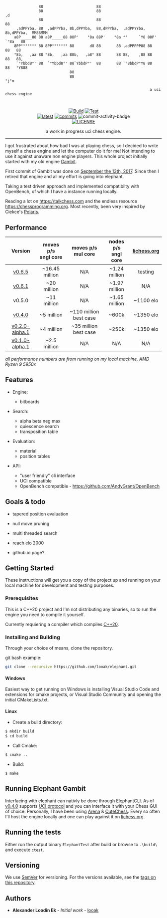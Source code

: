 ```
               88                        88
               88                        88                                   ,d
               88                        88                                   88
     ,adPPYba, 88  ,adPPYba, 8b,dPPYba,  88,dPPYba,  ,adPPYYba, 8b,dPPYba,  MM88MMM
    a8P_____88 88 a8P_____88 88P'    °8a 88P'    °8a °°     `Y8 88P'   `°8a   88
    8PP°°°°°°° 88 8PP°°°°°°° 88       d8 88       88 ,adPPPPP88 88       88   88
    °8b,   ,aa 88 °8b,   ,aa 88b,   ,a8° 88       88 88,    ,88 88       88   88,
     `°Ybbd8°' 88  `°Ybbd8°' 88`YbbdP°'  88       88 `°8bbdP°Y8 88       88   °Y888
                             88
                             88                                                °j°m

                                                                 a uci chess engine
```

<div align="center">

# 
[![Build][build-badge]][build-link]
[![Test][test-badge]][test-link] </br>
[![latest][release-badge]][release-link]
[![commits][commits-badge]][commits-link] 
![commit-activity-badge]</br>
[![LICENSE][license-badge]][license-link]

a work in progress uci chess engine.
</div>

---
I got frustrated about how bad I was at playing chess, so I decided to write myself a chess engine and let the computer do it for me! Not intending to use it against unaware non engine players. This whole project initially started with my old engine [Gambit](https://github.com/looak/Gambit).

First commit of Gambit was done on [September the 13th, 2017](https://github.com/looak/Gambit/commit/73ed8535876da5e2de65c7e9c1351b21b536912e). Since then I retired that engine and all my effort is going into elephant.

Taking a test driven approach and implemented compatibilty with OpenBench, of which I have a instance running locally.

Reading a lot on https://talkchess.com and the endless resource https://chessprogramming.org. Most recently, been very inspired by Ciekce's [Polaris](https://github.com/Ciekce/Polaris).

## Performance

| Version | moves p/s<br>sngl core | moves p/s<br>mul core|nodes p/s<br>sngl core|[lichess.org]([lichess-link]) |
|:-------:|:---:|:---:|:---:|:---:|
|[v0.6.5]([v0.6.5-link])|~16.45 million| N/A | ~1.24 million | testing |
|[v0.6.1]([v0.6.0-link])|~20 million| N/A | ~1.97 million | N/A |
|v0.5.0|~11 million| N/A | ~1.65 million | ~1100 elo |
|[v0.4.0]([v0.4.0-link])|~5 million|~110 million best case | ~600k | ~1350 elo |
|[v0.2.0-alpha.1]([v0.2.0-alpha.1-link])| ~4 million | ~35 million best case | ~250k | ~1350 elo |
|[v0.1.0-alpha.1]([v0.1.0-alpha.1-link])| ~2.5 million | N/A | N/A | N/A |

*all performance numbers are from running on my local machine, AMD Ryzen 9 5950x*


## Features

* Engine:
    * bitboards

* Search:
    * alpha beta neg max
    * quiescence search
    * transposition table

* Evaluation:
    * material
    * position tables

* API:
    * "user friendly" cli interface
    * UCI compatible
    * OpenBench compatible - https://github.com/AndyGrant/OpenBench

## Goals & todo

* tapered position evaluation
* null move pruning
* multi threaded search
* reach elo 2000

* github.io page?

## Getting Started

These instructions will get you a copy of the project up and running on your local machine for development and testing purposes. 

### Prerequisites

This is a C++20 project and I'm not distributing any binaries, so to run the engine you need to compile it yourself.

Currently requiering a compiler which compiles [C++20](https://en.cppreference.com/w/cpp/20).

### Installing and Building

Through your choice of means, clone the repository.

git bash example:

```bash
git clone --recursive https://github.com/looak/elephant.git
```

#### Windows

Easiest way to get running on Windows is installing Visual Studio Code and extensions for cmake projects, or Visual Studio Community and opening the initial CMakeLists.txt.

#### Linux

* Create a build directory:

```bash
$ mkdir build
$ cd build
```

* Call Cmake:

```bash
$ cmake ..
```

* Build:

```
$ make
```

## Running Elephant Gambit

Interfacing with elephant can nativly be done through ElephantCLI. As of [v0.4.0]([v0.4.0-link]) supports [UCI protocol]([uci-link]) and you can interface it with your Chess GUI of choice. Personally, I have been using [Arena](http://www.playwitharena.de/) & [CuteChess](https://cutechess.com/). Every so often I'll host the engine locally and one can play against it on [lichess.org]([lichess-link]).

## Running the tests

Either run the output binary `ElephantTest` after build or browse to `.\build\` and execute `ctest`.


## Versioning

We use [SemVer](http://semver.org/) for versioning. For the versions available, see the [tags on this repository](https://github.com/looak/elephant/tags). 

## Authors

* **Alexander Loodin Ek** - *Initial work* - [looak](https://github.com/looak)

[build-link]:           https://github.com/looak/elephant/actions/workflows/build.yml
[test-link]:            https://github.com/looak/elephant/actions/workflows/test.yml
[license-link]:         https://github.com/looak/elephant/blob/main/LICENSE
[release-link]:         https://github.com/looak/elephant/releases/latest
[commits-link]:         https://github.com/looak/elephant/commits/main

[lichess-link]:         https://lichess.org/@/elephantgambitengine
[uci-link]:             https://www.wbec-ridderkerk.nl/html/UCIProtocol.html

[head-link]:            https://github.com/looak/elephant/
[v0.6.5-link]:          https://github.com/looak/elephant/releases/tag/0.6.5
[v0.6.0-link]:          https://github.com/looak/elephant/releases/tag/0.6.1
[v0.4.0-link]:          https://github.com/looak/elephant/releases/tag/0.4.0
[v0.2.0-alpha.1-link]:  https://github.com/looak/elephant/releases/tag/0.2.0-alpha.1
[v0.1.0-alpha.1-link]:  https://github.com/looak/elephant/releases/tag/0.1.0-alpha.1


[build-badge]:          https://img.shields.io/github/actions/workflow/status/looak/elephant/build.yml?logo=github&style=for-the-badge
[test-badge]:           https://img.shields.io/github/actions/workflow/status/looak/elephant/test.yml?label=test&logo=github&style=for-the-badge
[license-badge]:        https://img.shields.io/github/license/looak/elephant?style=flat-square
[release-badge]:        https://img.shields.io/github/v/release/looak/elephant?style=flat-square
[commits-badge]:        https://img.shields.io/github/commits-since/looak/elephant/latest?style=flat-square
[commit-activity-badge]:https://img.shields.io/github/commit-activity/w/looak/elephant?style=flat-square

